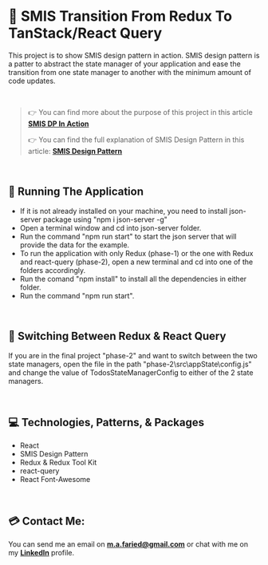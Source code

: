 # 📐 SMIS Transition From Redux To TanStack/React Query

This project is to show SMIS design pattern in action. SMIS design pattern is a patter to abstract the state manager of your application and ease the transition from one state manager to another with the minimum amount of code updates.

<br>

> 👉 You can find more about the purpose of this project in this article **[SMIS DP In Action]()**
>
> 👉 You can find the full explanation of SMIS Design Pattern in this article: **[SMIS Design Pattern](https://medium.com/@m.a.faried/smis-design-pattern-d725a7ad814c)**

<br>

## 🚀 Running The Application
* If it is not already installed on your machine, you need to install json-server package using "npm i json-server -g"
* Open a terminal window and cd into json-server folder.
* Run the command "npm run start" to start the json server that will provide the data for the example.
* To run the application with only Redux (phase-1) or the one with Redux and react-query (phase-2), open a new terminal and cd into one of the folders accordingly.
* Run the comand "npm install" to install all the dependencies in either folder.
* Run the command "npm run start".

<br>

## 🔬 Switching Between Redux & React Query

If you are in the final project "phase-2" and want to switch between the two state managers, open the file in the path "phase-2\src\appState\config.js" and change the value of TodosStateManagerConfig to either of the 2 state managers.

<br>

## 💻 Technologies, Patterns, & Packages
* React
* SMIS Design Pattern
* Redux & Redux Tool Kit
* react-query
* React Font-Awesome

<br>

## 💳 Contact Me:
You can send me an email on **m.a.faried@gmail.com** or chat with me on my **[LinkedIn](https://www.linkedin.com/in/mo-faried-0258a445/)** profile.